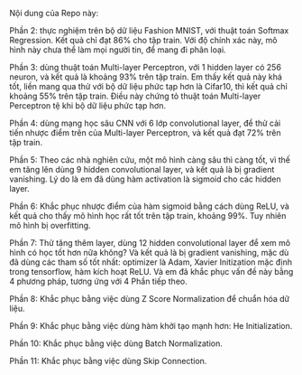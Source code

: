 
Nội dung của Repo này:

Phần 2: thực nghiệm trên bộ dữ liệu Fashion MNIST, với thuật toán Softmax Regression. Kết quả chỉ đạt 86\% cho tập train. Với độ chính xác này, mô hình này chưa thể làm mọi người tin, để mang đi phân loại. 

Phần 3: dùng thuật toán Multi-layer Perceptron, với 1 hidden layer có 256 neuron, và kết quả là khoảng 93\% trên tập train. Em thấy kết quả này khá tốt, liền mang qua thử với bộ dữ liệu phức tạp hơn là Cifar10, thì kết quả chỉ khoảng 55\% trên tập train. Điều này chứng tỏ thuật toán Multi-layer Perceptron tệ khi bộ dữ liệu phức tạp hơn.

Phần 4: dùng mạng học sâu CNN với 6 lớp convolutional layer, để thử cải tiến nhược điểm trên của Multi-layer Perceptron, và kết quả đạt 72\% trên tập train.

Phần 5: Theo các nhà nghiên cứu, một mô hình càng sâu thì càng tốt, vì thế em tăng lên dùng 9 hidden convolutional layer, và kết quả là bị gradient vanishing. Lý do là em đã dùng hàm activation là sigmoid cho các hidden layer.

Phần 6: Khắc phục nhược điểm của hàm sigmoid bằng cách dùng ReLU, và kết quả cho thấy mô hình học rất tốt trên tập train, khoảng 99\%. Tuy nhiên mô hình bị overfitting.

Phần 7: Thử tăng thêm layer, dùng 12 hidden convolutional layer để xem mô hình có học tốt hơn nữa không? Và kết quả là bị gradient vanishing, mặc dù đã dùng các tham số tốt nhất: optimizer là Adam, Xavier Initization mặc định trong tensorflow, hàm kích hoạt ReLU. Và em đã khắc phục vấn đề này bằng 4 phương pháp, tương ứng với 4 Phần tiếp theo.

Phần 8: Khắc phục bằng việc dùng Z Score Normalization để chuẩn hóa dữ liệu.

Phần 9: Khắc phục bằng việc dùng hàm khởi tạo mạnh hơn: He Initialization.

Phần 10: Khắc phục bằng việc dùng Batch Normalization.

Phần 11: Khắc phục bằng việc dùng Skip Connection.